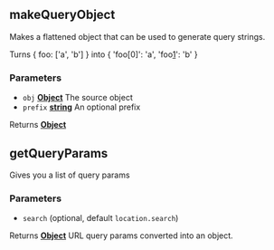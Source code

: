 <!-- Generated by documentation.js. Update this documentation by updating the source code. -->

## makeQueryObject

Makes a flattened object that can be used
to generate query strings.

Turns { foo: ['a', 'b'] } into { 'foo[0]': 'a', 'foo[1]': 'b' }

### Parameters

- `obj` **[Object][1]** The source object
- `prefix` **[string][2]** An optional prefix

Returns **[Object][1]**

## getQueryParams

Gives you a list of query params

### Parameters

- `search` (optional, default `location.search`)

Returns **[Object][1]** URL query params converted into an object.

[1]: https://developer.mozilla.org/docs/Web/JavaScript/Reference/Global_Objects/Object
[2]: https://developer.mozilla.org/docs/Web/JavaScript/Reference/Global_Objects/String
